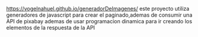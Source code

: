 https://vogelnahuel.github.io/generadorDeImagenes/  este proyecto utiliza generadores de javascript para crear el paginado,ademas de consumir una API de pixabay 
ademas de usar programacion dinamica para ir creando los elementos de la respuesta de la API
